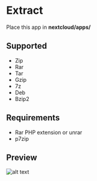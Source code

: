 # Extract
Place this app in **nextcloud/apps/**

## Supported

* Zip 
* Rar
* Tar
* Gzip
* 7z
* Deb
* Bzip2

## Requirements

* Rar PHP extension or unrar 
* p7zip 

## Preview

![alt text](https://raw.githubusercontent.com/PaulLereverend/NextcloudExtract/master/img/extract.png)
